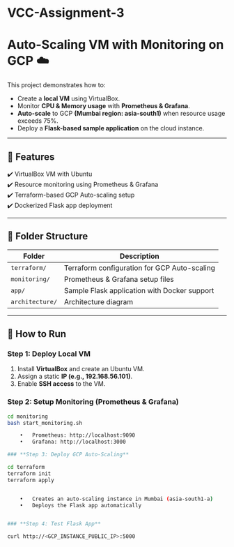 # VCC-Assignment-3
# Auto-Scaling VM with Monitoring on GCP ☁️

This project demonstrates how to:
- Create a **local VM** using VirtualBox.
- Monitor **CPU & Memory usage** with **Prometheus & Grafana**.
- **Auto-scale** to GCP **(Mumbai region: asia-south1)** when resource usage exceeds 75%.
- Deploy a **Flask-based sample application** on the cloud instance.

---

## **🌟 Features**
✔️ VirtualBox VM with Ubuntu  
✔️ Resource monitoring using Prometheus & Grafana  
✔️ Terraform-based GCP Auto-scaling setup  
✔️ Dockerized Flask app deployment  

---

## **📂 Folder Structure**
| Folder | Description |
|--------|-------------|
| `terraform/` | Terraform configuration for GCP Auto-scaling |
| `monitoring/` | Prometheus & Grafana setup files |
| `app/` | Sample Flask application with Docker support |
| `architecture/` | Architecture diagram |

---

## **🚀 How to Run**
### **Step 1: Deploy Local VM**
1. Install **VirtualBox** and create an Ubuntu VM.
2. Assign a static **IP (e.g., 192.168.56.101)**.
3. Enable **SSH access** to the VM.

### **Step 2: Setup Monitoring (Prometheus & Grafana)**
```bash
cd monitoring
bash start_monitoring.sh

	•	Prometheus: http://localhost:9090
	•	Grafana: http://localhost:3000

### **Step 3: Deploy GCP Auto-Scaling**

cd terraform
terraform init
terraform apply


	•	Creates an auto-scaling instance in Mumbai (asia-south1-a)
	•	Deploys the Flask app automatically


### **Step 4: Test Flask App**

curl http://<GCP_INSTANCE_PUBLIC_IP>:5000

